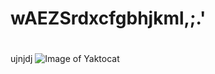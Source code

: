 # wAEZSrdxcfgbhjkml,;.'<h1>
ujnjdj
![Image of Yaktocat](https://octodex.github.com/images/yaktocat.png)
